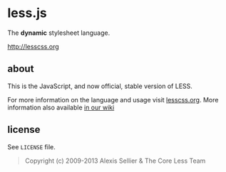 less.js
=======

The **dynamic** stylesheet language.

<http://lesscss.org>

about
-----

This is the JavaScript, and now official, stable version of LESS.

For more information on the language and usage visit [lesscss.org](http://lesscss.org). More information also available [in our wiki](https://github.com/less/less.js/wiki)

license
-------

See `LICENSE` file.

> Copyright (c) 2009-2013 Alexis Sellier & The Core Less Team
